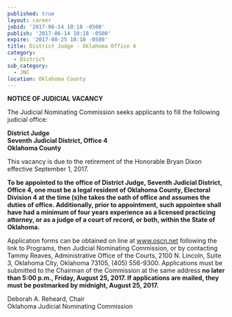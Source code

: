 ```yaml
---
published: true
layout: career
jobid: '2017-06-14 10:18 -0500'
publish: '2017-06-14 10:18 -0500'
expire: '2017-08-25 10:18 -0500'
title: District Judge - Oklahoma Office 4
category:
  - District
sub_category:
  - JNC
location: Oklahoma County
---
```

**NOTICE OF JUDICIAL VACANCY**

The Judicial Nominating Commission seeks applicants to fill the following judicial office:

**District Judge  
Seventh Judicial District, Office 4  
Oklahoma County**

This vacancy is due to the retirement of the Honorable Bryan Dixon effective September 1, 2017.

**To be appointed to the office of District Judge, Seventh Judicial District, Office 4, one must be a legal resident of Oklahoma County, Electoral Division 4 at the time (s)he takes the oath of office and assumes the duties of office. Additionally, prior to appointment, such appointee shall have had a minimum of four years experience as a licensed practicing attorney, or as a judge of a court of record, or both, within the State of Oklahoma.**

Application forms can be obtained on line at www.oscn.net following the link to Programs, then Judicial Nominating Commission, or by contacting Tammy Reaves, Administrative Office of the Courts, 2100 N. Lincoln, Suite 3, Oklahoma City, Oklahoma 73105, (405) 556-9300. Applications must be submitted to the Chairman of the Commission at the same address **no later than 5:00 p.m., Friday, August 25, 2017. If applications are mailed, they must be postmarked by midnight, August 25, 2017.**

Deborah A. Reheard, Chair  
Oklahoma Judicial Nominating Commission
